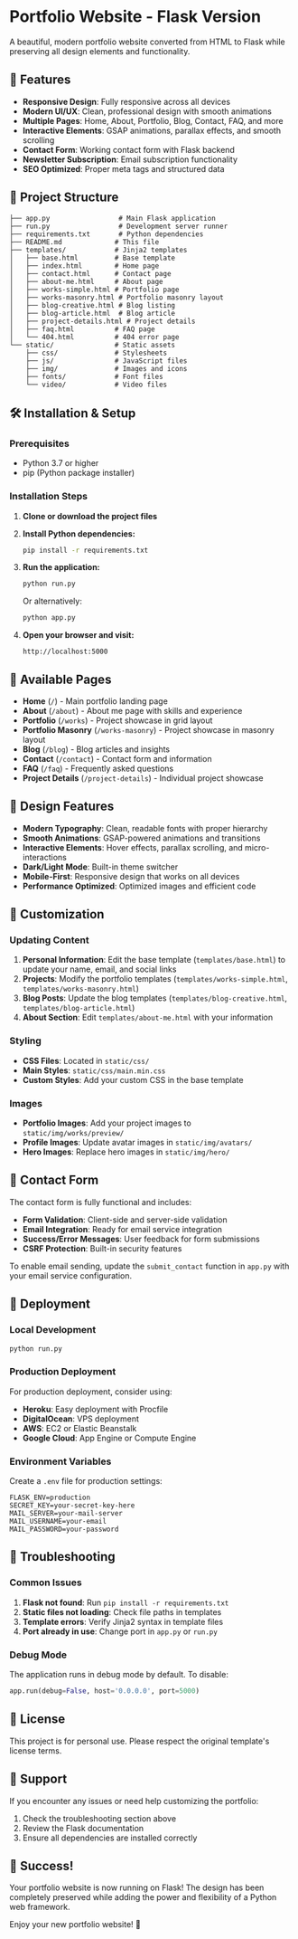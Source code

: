 # Portfolio Website - Flask Version

A beautiful, modern portfolio website converted from HTML to Flask while preserving all design elements and functionality.

## 🚀 Features

- **Responsive Design**: Fully responsive across all devices
- **Modern UI/UX**: Clean, professional design with smooth animations
- **Multiple Pages**: Home, About, Portfolio, Blog, Contact, FAQ, and more
- **Interactive Elements**: GSAP animations, parallax effects, and smooth scrolling
- **Contact Form**: Working contact form with Flask backend
- **Newsletter Subscription**: Email subscription functionality
- **SEO Optimized**: Proper meta tags and structured data

## 📁 Project Structure

```
├── app.py                 # Main Flask application
├── run.py                 # Development server runner
├── requirements.txt       # Python dependencies
├── README.md             # This file
├── templates/            # Jinja2 templates
│   ├── base.html         # Base template
│   ├── index.html        # Home page
│   ├── contact.html      # Contact page
│   ├── about-me.html     # About page
│   ├── works-simple.html # Portfolio page
│   ├── works-masonry.html # Portfolio masonry layout
│   ├── blog-creative.html # Blog listing
│   ├── blog-article.html  # Blog article
│   ├── project-details.html # Project details
│   ├── faq.html          # FAQ page
│   └── 404.html          # 404 error page
└── static/               # Static assets
    ├── css/              # Stylesheets
    ├── js/               # JavaScript files
    ├── img/              # Images and icons
    ├── fonts/            # Font files
    └── video/            # Video files
```

## 🛠️ Installation & Setup

### Prerequisites

- Python 3.7 or higher
- pip (Python package installer)

### Installation Steps

1. **Clone or download the project files**

2. **Install Python dependencies:**
   ```bash
   pip install -r requirements.txt
   ```

3. **Run the application:**
   ```bash
   python run.py
   ```
   
   Or alternatively:
   ```bash
   python app.py
   ```

4. **Open your browser and visit:**
   ```
   http://localhost:5000
   ```

## 📱 Available Pages

- **Home** (`/`) - Main portfolio landing page
- **About** (`/about`) - About me page with skills and experience
- **Portfolio** (`/works`) - Project showcase in grid layout
- **Portfolio Masonry** (`/works-masonry`) - Project showcase in masonry layout
- **Blog** (`/blog`) - Blog articles and insights
- **Contact** (`/contact`) - Contact form and information
- **FAQ** (`/faq`) - Frequently asked questions
- **Project Details** (`/project-details`) - Individual project showcase

## 🎨 Design Features

- **Modern Typography**: Clean, readable fonts with proper hierarchy
- **Smooth Animations**: GSAP-powered animations and transitions
- **Interactive Elements**: Hover effects, parallax scrolling, and micro-interactions
- **Dark/Light Mode**: Built-in theme switcher
- **Mobile-First**: Responsive design that works on all devices
- **Performance Optimized**: Optimized images and efficient code

## 🔧 Customization

### Updating Content

1. **Personal Information**: Edit the base template (`templates/base.html`) to update your name, email, and social links
2. **Projects**: Modify the portfolio templates (`templates/works-simple.html`, `templates/works-masonry.html`)
3. **Blog Posts**: Update the blog templates (`templates/blog-creative.html`, `templates/blog-article.html`)
4. **About Section**: Edit `templates/about-me.html` with your information

### Styling

- **CSS Files**: Located in `static/css/`
- **Main Styles**: `static/css/main.min.css`
- **Custom Styles**: Add your custom CSS in the base template

### Images

- **Portfolio Images**: Add your project images to `static/img/works/preview/`
- **Profile Images**: Update avatar images in `static/img/avatars/`
- **Hero Images**: Replace hero images in `static/img/hero/`

## 📧 Contact Form

The contact form is fully functional and includes:

- **Form Validation**: Client-side and server-side validation
- **Email Integration**: Ready for email service integration
- **Success/Error Messages**: User feedback for form submissions
- **CSRF Protection**: Built-in security features

To enable email sending, update the `submit_contact` function in `app.py` with your email service configuration.

## 🚀 Deployment

### Local Development

```bash
python run.py
```

### Production Deployment

For production deployment, consider using:

- **Heroku**: Easy deployment with Procfile
- **DigitalOcean**: VPS deployment
- **AWS**: EC2 or Elastic Beanstalk
- **Google Cloud**: App Engine or Compute Engine

### Environment Variables

Create a `.env` file for production settings:

```env
FLASK_ENV=production
SECRET_KEY=your-secret-key-here
MAIL_SERVER=your-mail-server
MAIL_USERNAME=your-email
MAIL_PASSWORD=your-password
```

## 🐛 Troubleshooting

### Common Issues

1. **Flask not found**: Run `pip install -r requirements.txt`
2. **Static files not loading**: Check file paths in templates
3. **Template errors**: Verify Jinja2 syntax in template files
4. **Port already in use**: Change port in `app.py` or `run.py`

### Debug Mode

The application runs in debug mode by default. To disable:

```python
app.run(debug=False, host='0.0.0.0', port=5000)
```

## 📄 License

This project is for personal use. Please respect the original template's license terms.

## 🤝 Support

If you encounter any issues or need help customizing the portfolio:

1. Check the troubleshooting section above
2. Review the Flask documentation
3. Ensure all dependencies are installed correctly

## 🎉 Success!

Your portfolio website is now running on Flask! The design has been completely preserved while adding the power and flexibility of a Python web framework.

Enjoy your new portfolio website! 🚀



